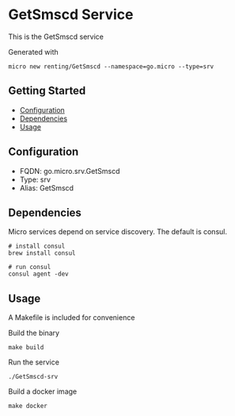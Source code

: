 # GetSmscd Service

This is the GetSmscd service

Generated with

```
micro new renting/GetSmscd --namespace=go.micro --type=srv
```

## Getting Started

- [Configuration](#configuration)
- [Dependencies](#dependencies)
- [Usage](#usage)

## Configuration

- FQDN: go.micro.srv.GetSmscd
- Type: srv
- Alias: GetSmscd

## Dependencies

Micro services depend on service discovery. The default is consul.

```
# install consul
brew install consul

# run consul
consul agent -dev
```

## Usage

A Makefile is included for convenience

Build the binary

```
make build
```

Run the service
```
./GetSmscd-srv
```

Build a docker image
```
make docker
```